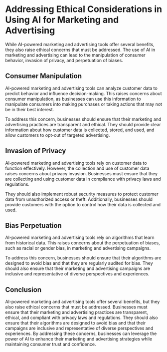 Addressing Ethical Considerations in Using AI for Marketing and Advertising
===================================================================================================================================

While AI-powered marketing and advertising tools offer several benefits, they also raise ethical concerns that must be addressed. The use of AI in marketing and advertising can lead to the manipulation of consumer behavior, invasion of privacy, and perpetuation of biases.

Consumer Manipulation
---------------------

AI-powered marketing and advertising tools can analyze customer data to predict behavior and influence decision-making. This raises concerns about consumer manipulation, as businesses can use this information to manipulate consumers into making purchases or taking actions that may not be in their best interest.

To address this concern, businesses should ensure that their marketing and advertising practices are transparent and ethical. They should provide clear information about how customer data is collected, stored, and used, and allow customers to opt-out of targeted advertising.

Invasion of Privacy
-------------------

AI-powered marketing and advertising tools rely on customer data to function effectively. However, the collection and use of customer data raises concerns about privacy invasion. Businesses must ensure that they are collecting and using customer data in compliance with privacy laws and regulations.

They should also implement robust security measures to protect customer data from unauthorized access or theft. Additionally, businesses should provide customers with the option to control how their data is collected and used.

Bias Perpetuation
-----------------

AI-powered marketing and advertising tools rely on algorithms that learn from historical data. This raises concerns about the perpetuation of biases, such as racial or gender bias, in marketing and advertising campaigns.

To address this concern, businesses should ensure that their algorithms are designed to avoid bias and that they are regularly audited for bias. They should also ensure that their marketing and advertising campaigns are inclusive and representative of diverse perspectives and experiences.

Conclusion
----------

AI-powered marketing and advertising tools offer several benefits, but they also raise ethical concerns that must be addressed. Businesses must ensure that their marketing and advertising practices are transparent, ethical, and compliant with privacy laws and regulations. They should also ensure that their algorithms are designed to avoid bias and that their campaigns are inclusive and representative of diverse perspectives and experiences. By addressing these concerns, businesses can leverage the power of AI to enhance their marketing and advertising strategies while maintaining consumer trust and confidence.
